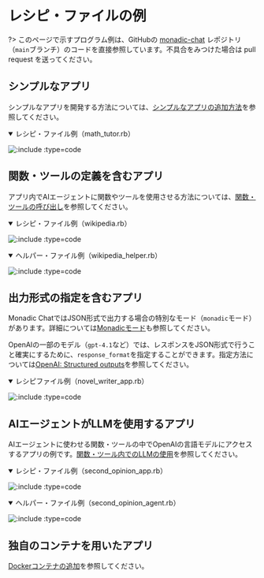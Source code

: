 # レシピ・ファイルの例

?> このページで示すプログラム例は、GitHubの [monadic-chat](https://github.com/yohasebe/monadic-chat) レポジトリ（`main`ブランチ）のコードを直接参照しています。不具合をみつけた場合は pull request を送ってください。

## シンプルなアプリ

シンプルなアプリを開発する方法については、[シンプルなアプリの追加方法](./develop_apps.md#シンプルなアプリの追加方法)を参照してください。

<details open=true>
<summary>レシピ・ファイル例（math_tutor.rb）</summary>

![](https://raw.githubusercontent.com/yohasebe/monadic-chat/refs/heads/main/docker/services/ruby/apps/math_tutor/math_tutor_app.rb ':include :type=code')

</details>

## 関数・ツールの定義を含むアプリ

アプリ内でAIエージェントに関数やツールを使用させる方法については、[関数・ツールの呼び出し](./develop_apps.md#関数・ツールの呼び出し)を参照してください。

<details open=true>
<summary>レシピ・ファイル例（wikipedia.rb）</summary>

![](https://raw.githubusercontent.com/yohasebe/monadic-chat/refs/heads/main/docker/services/ruby/apps/wikipedia/wikipedia_app.rb ':include :type=code')

</details>

<details open=true>
<summary>ヘルパー・ファイル例（wikipedia_helper.rb）</summary>

![](https://raw.githubusercontent.com/yohasebe/monadic-chat/refs/heads/main/docker/services/ruby/lib/monadic/helpers/wikipedia_helper.rb ':include :type=code')

</details>

## 出力形式の指定を含むアプリ

Monadic ChatではJSON形式で出力する場合の特別なモード（`monadic`モード）があります。詳細については[Monadicモード](./monadic-mode)も参照してください。

OpenAIの一部のモデル（`gpt-4.1`など）では、レスポンスをJSON形式で行うこと確実にするために、`response_format`を指定することができます。指定方法については[OpenAI: Structured outputs](https://platform.openai.com/docs/guides/structured-outputs)を参照してください。

<details open=true>
<summary>レシピファイル例（novel_writer_app.rb）</summary>

![](https://raw.githubusercontent.com/yohasebe/monadic-chat/refs/heads/main/docker/services/ruby/apps/novel_writer/novel_writer_app.rb ':include :type=code')

</details>

## AIエージェントがLLMを使用するアプリ

AIエージェントに使わせる関数・ツールの中でOpenAIの言語モデルにアクセスするアプリの例です。[関数・ツール内でのLLMの使用](./develop_apps.md#関数・ツール内でのLLMの使用)を参照してください。

<details open=true>
<summary>レシピ・ファイル例（second_opinion_app.rb）</summary>

![](https://raw.githubusercontent.com/yohasebe/monadic-chat/refs/heads/main/docker/services/ruby/apps/second_opinion/second_opinion_app.rb ':include :type=code')

</details>

<details open=true>
<summary>ヘルパー・ファイル例（second_opinion_agent.rb）</summary>

![](https://raw.githubusercontent.com/yohasebe/monadic-chat/refs/heads/main/docker/services/ruby/lib/monadic/helpers/agents/second_opinion_agent.rb ':include :type=code')

</details>

## 独自のコンテナを用いたアプリ

[Dockerコンテナの追加](adding-containers.md)を参照してください。
